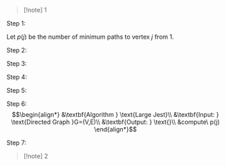>[!note] 1

Step 1:

Let $p(j)$ be the number of minimum paths to vertex $j$ from $1$.


Step 2:


Step 3:


Step 4:


Step 5:


Step 6:
$$\begin{align*}
&\textbf{Algorithm } \text{Large Jest}\\
&\textbf{Input: } \text{Directed Graph }G=(V,E)\\
&\textbf{Output: } \text{}\\
&compute\ p(j)
\end{align*}$$

Step 7:

>[!note] 2


